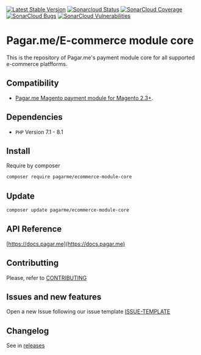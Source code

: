 
[![Latest Stable Version](https://poser.pugx.org/pagarme/ecommerce-module-core/v/stable)](https://packagist.org/packages/pagarme/ecommerce-module-core)
[![Sonarcloud Status](https://sonarcloud.io/api/project_badges/measure?project=pagarme_ecommerce-module-core&metric=alert_status)](https://sonarcloud.io/dashboard?id=pagarme_ecommerce-module-core)
[![SonarCloud Coverage](https://sonarcloud.io/api/project_badges/measure?project=pagarme_ecommerce-module-core&metric=coverage)](https://sonarcloud.io/component_measures/metric/coverage/list?id=pagarme_ecommerce-module-core)
[![SonarCloud Bugs](https://sonarcloud.io/api/project_badges/measure?project=pagarme_ecommerce-module-core&metric=bugs)](https://sonarcloud.io/component_measures/metric/reliability_rating/list?id=pagarme_ecommerce-module-core)
[![SonarCloud Vulnerabilities](https://sonarcloud.io/api/project_badges/measure?project=pagarme_ecommerce-module-core&metric=vulnerabilities)](https://sonarcloud.io/component_measures/metric/security_rating/list?id=pagarme_ecommerce-module-core)

# Pagar.me/E-commerce module core

This is the repository of Pagar.me's payment module core for all supported e-commerce platfforms.

## Compatibility
-   [Pagar.me Magento payment module for Magento 2.3+](https://github.com/pagarme/magento2).

## Dependencies
*   ``PHP`` Version 7.1 - 8.1

## Install
Require by composer

```bash
composer require pagarme/ecommerce-module-core
```

## Update

```bash
composer update pagarme/ecommerce-module-core
```

## API Reference

[https://docs.pagar.me](https://docs.pagar.me)

## Contributting
Please, refer to [CONTRIBUTING](.github/CONTRIBUTING.md)

## Issues and new features
Open a new Issue following our issue template [ISSUE-TEMPLATE](.github/ISSUE-TEMPLATE.md)

## Changelog
See in [releases](https://github.com/pagarme/ecommerce-module-core/releases) 
